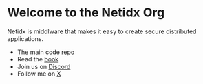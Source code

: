 # Welcome to the Netidx Org

Netidx is middlware that makes it easy to create secure distributed applications.

- The main code [repo](https://github.com/netidx/netidx)
- Read the [book](https://netidx.github.io/netidx-book)
- Join us on [Discord](https://discord.gg/bQv4gNR8WK)
- Follow me on [X](https://x.com/eestokesOSS)
<!--

**Here are some ideas to get you started:**

🙋‍♀️ A short introduction - what is your organization all about?
🌈 Contribution guidelines - how can the community get involved?
👩‍💻 Useful resources - where can the community find your docs? Is there anything else the community should know?
🍿 Fun facts - what does your team eat for breakfast?
🧙 Remember, you can do mighty things with the power of [Markdown](https://docs.github.com/github/writing-on-github/getting-started-with-writing-and-formatting-on-github/basic-writing-and-formatting-syntax)
-->
